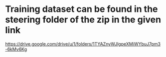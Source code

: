 # Training dataset can be found in the steering folder of the zip in the given link

https://drive.google.com/drive/u/1/folders/1TYAZnyWJlgpeXMiWYbuJ7pm3-6kMv6Kg
